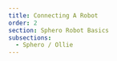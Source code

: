 ```yaml
---
title: Connecting A Robot
order: 2
section: Sphero Robot Basics
subsections:
  - Sphero / Ollie
---
```

